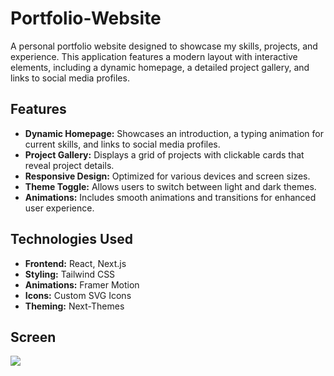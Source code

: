 # Portfolio-Website

A personal portfolio website designed to showcase my skills, projects, and experience. This application features a modern layout with interactive elements, including a dynamic homepage, a detailed project gallery, and links to social media profiles.

## Features
- **Dynamic Homepage:** Showcases an introduction, a typing animation for current skills, and links to social media profiles.
- **Project Gallery:** Displays a grid of projects with clickable cards that reveal project details.
- **Responsive Design:** Optimized for various devices and screen sizes.
- **Theme Toggle:** Allows users to switch between light and dark themes.
- **Animations:** Includes smooth animations and transitions for enhanced user experience.

## Technologies Used
- **Frontend:** React, Next.js
- **Styling:** Tailwind CSS
- **Animations:** Framer Motion
- **Icons:** Custom SVG Icons
- **Theming:** Next-Themes


<h2>Screen </h2>

![](Gif.gif)